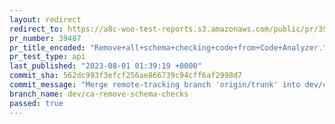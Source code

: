 ```yaml
---
layout: redirect
redirect_to: https://a8c-woo-test-reports.s3.amazonaws.com/public/pr/39487/api/index.html
pr_number: 39487
pr_title_encoded: "Remove+all+schema+checking+code+from+Code+Analyzer."
pr_test_type: api
last_published: "2023-08-01 01:39:19 +0000"
commit_sha: 562dc993f3efcf256ae866739c94cff6af2998d7
commit_message: "Merge remote-tracking branch 'origin/trunk' into dev/ca-remove-schema…"
branch_name: dev/ca-remove-schema-checks
passed: true
---
```

